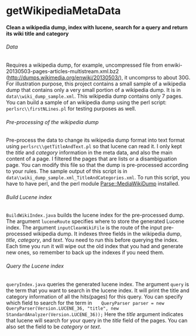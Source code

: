 getWikipediaMetaData
====================

#### Clean a wikipedia dump, index with lucene, search for a query and return its wiki title and category

###### Data
Requires a wikipedia dump, for example, uncompressed file from enwiki-20130503-pages-articles-multistream.xml.bz2 (http://dumps.wikimedia.org/enwiki/20130503/), it uncomprss to about 30G.
For illustration purpose, this project contains a small sample of a wikipedia dump that contains only a very small portion of a wikipedia dump. It is in `data\\wiki_dump_sample.xml`. This wikipedia dump contains only 7 pages. You can build a sample of an wikipedia dump using the perl script: `perlsrc\\firstNLines.pl` for testing purposes as well.

###### Pre-processing of the wikipedia dump
Pre-process the data to change its wikipedia dump format into text format using `perlsrc\\getTitleAndText.pl` so that lucene can read it. I only kept the *title* and *category* information in the meta data, and also the main content of a page. I filtered the pages that are lists or a disambiguation page. You can modify this file so that the dump is pre-processed according to your rules. The sample output of this script is in `data\\wiki_dump_sample.xml_TitleAndCategories.xml`.
To run this script, you have to have perl, and the perl module [Parse::MediaWikiDump](http://en.wikipedia.org/wiki/Wikipedia:Computer_help_desk/ParseMediaWikiDump) installed.

###### Build Lucene index
`BuildWikiIndex.java` builds the lucene index for the pre-processed dump. The argument `luceneRoute` specifies where to store the generated Lucene index. The argument `inputCleanWikiFile` is the route of the input pre-processed wikipedia dump. It indexes three fields in the wikipedia dump, *title*, *category*, and *text*. You need to run this before querying the index. Each time you run it will wipe out the old index that you had and generate new ones, so remember to back up the indexes if you need them.

###### Query the Lucene index
`queryIndex.java` queries the generated lucene index. The argument `query` is the term that you want to search in the lucene index. It will print the title and category information of all the hits(pages) for this query. You can specify which field to search for the term in
`  	QueryParser parser = new QueryParser(Version.LUCENE_36, "title",
				new StandardAnalyzer(Version.LUCENE_36));`
Here the *title* argument indicates that lucene will search for your query in the *title* field of the pages. You can also set the field to be *category* or *text*.     
  
